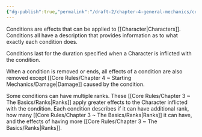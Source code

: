 ```yaml
---
{"dg-publish":true,"permalink":"/draft-2/chapter-4-general-mechanics/conditions/"}
---
```


Conditions are effects that can be applied to [[Character\|Characters]]. Conditions all have a description that provides information as to what exactly each condition does.

Conditions last for the duration specified when a Character is inflicted with the condition.

When a condition is removed or ends, all effects of a condition are also removed except [[Core Rules/Chapter 4 ~ Starting Mechanics/Damage\|Damage]] caused by the condition.

Some conditions can have multiple ranks. These [[Core Rules/Chapter 3 ~ The Basics/Ranks\|Ranks]] apply greater effects to the Character inflicted with the condition. Each condition describes if it can have additional rank, how many [[Core Rules/Chapter 3 ~ The Basics/Ranks\|Ranks]] it can have, and the effects of having more [[Core Rules/Chapter 3 ~ The Basics/Ranks\|Ranks]].